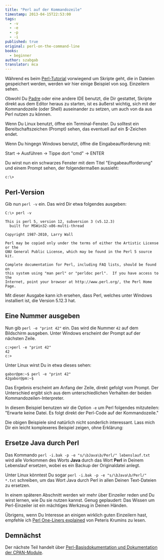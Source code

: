 ```yaml
---
title: "Perl auf der Kommandozeile"
timestamp: 2013-04-15T22:53:00
tags:
  - -v
  - -e
  - -p
  - -i
published: true
original: perl-on-the-command-line
books:
  - beginner
author: szabgab
translator: mca
---
```



Während es beim [Perl-Tutorial](/perl-tutorial) vorwiegend um Skripte geht, die
in Dateien gespeichert werden, werden wir hier einige Beispiel von sog. Einzeilern sehen.

Obwohl Du [Padre](http://padre.perlide.org/) oder eine andere IDE benutzt,
die Dir gestattet, Skripte direkt aus dem Editor heraus zu starten, ist es äußerst
wichtig, sich mit der Kommandozeile (oder Shell) auseinander zu setzen, um auch
von da aus Perl nutzen zu können.


Wenn Du Linux benutzt, öffne ein Terminal-Fenster. Du solltest ein
Bereitschaftszeichen (Prompt) sehen, das eventuell auf ein $-Zeichen endet.

Wenn Du hingegn Windows benutzt, öffne die Eingabeaufforderung mit:

Start -> Ausführen -> Tippe dort "cmd" -> ENTER

Du wirst nun ein schwarzes Fenster mit dem Titel "Eingabeaufforderung" und einem
Prompt sehen, der folgendermaßen aussieht:

```
c:\>
```

## Perl-Version

Gib nun  `perl -v` ein. Das wird Dir etwa folgendes ausgeben:

```
C:\> perl -v

This is perl 5, version 12, subversion 3 (v5.12.3)
  built for MSWin32-x86-multi-thread

Copyright 1987-2010, Larry Wall

Perl may be copied only under the terms of either the Artistic License or the
GNU General Public License, which may be found in the Perl 5 source kit.

Complete documentation for Perl, including FAQ lists, should be found on
this system using "man perl" or "perldoc perl".  If you have access to the
Internet, point your browser at http://www.perl.org/, the Perl Home Page.
```

Mit dieser Ausgabe kann ich ersehen, dass Perl, welches unter Windows installiert ist,
die Version 5.12.3 hat.


## Eine Nummer ausgeben

Nun gib `perl -e "print 42"` ein.
Das wird die Nummer `42` auf dem Bildschirm ausgeben.
Unter Windows erscheint der Prompt auf der nächsten Zeile.

```
c:>perl -e "print 42"
42
c:>
```

Unter Linux wirst Du in etwa dieses sehen:

```
gabor@pm:~$ perl -e "print 42"
42gabor@pm:~$
```

Das Ergebnis erscheint am Anfang der Zeile, direkt gefolgt vom Prompt.
Der Unterschied ergibt sich aus dem unterschiedlichen Verhalten der beiden Kommandozeilen-Interpreter.

In diesem Beispiel benutzen wir die Option  `-e` um Perl folgendes mitzuteilen:
"Erwarte keine Datei. Es folgt direkt der Perl-Code auf der Kommandozeile."

Die obigen Beispiele sind natürlich nicht sonderlich interessant. Lass mich Dir ein leicht
komplexeres Beispiel zeigen, ohne Erklärung:

## Ersetze Java durch Perl

Das Kommando `perl -i.bak -p -e "s/\bJava\b/Perl/" lebenslauf.txt`
wird alle Vorkommen des Worts <b>Java</b> durch das Wort <b>Perl</b>
in Deinem Lebenslauf ersetzen, wobei es ein Backup der Originaldatei anlegt.

Unter Linux könntest Du sogar `perl -i.bak -p -e "s/\bJava\b/Perl/" *.txt`
schreiben, um das Wort Java durch Perl in allen Deinen Text-Dateien zu ersetzen.

In einem späteren Abschnitt werden wir mehr über Einzeiler reden und Du wirst lernen,
wie Du sie nutzen kannst. Genug geplaudert: Das Wissen um Perl-Einzeiler ist 
ein mächtiges Werkzeug in Deinen Händen.

Übrigens, wenn Du Interesse an einigen wirklich guten Einzeilern hast, empfehle ich
[Perl One-Liners explained](http://www.catonmat.net/blog/perl-book/)
von Peteris Krumins zu lesen.

## Demnächst

Der nächste Teil handelt über [Perl-Basisdokumentation und Dokumentation der CPAN-Module](/perl-basis-und-cpan-modul-dokumentation).
